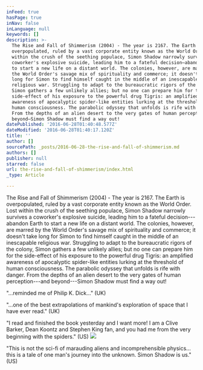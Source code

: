 ```yaml
---
inFeed: true
hasPage: true
inNav: false
inLanguage: null
keywords: []
description: >-
  The Rise and Fall of Shimmerism (2004) - The year is 2167. The Earth is
  overpopulated, ruled by a vast corporate entity known as the World Order. Lost
  within the crush of the seething populace, Simon Shadow narrowly survives a
  coworker's explosive suicide, leading him to a fateful decision—abandon Earth
  to start a new life on a distant world. The colonies, however, are marred by
  the World Order's savage mix of spirituality and commerce; it doesn't take
  long for Simon to find himself caught in the middle of an inescapable
  religious war. Struggling to adapt to the bureaucratic rigors of the colony,
  Simon gathers a few unlikely allies; but no one can prepare him for the
  side-effect of his exposure to the powerful drug Tigris: an amplified
  awareness of apocalyptic spider-like entities lurking at the threshold of
  human consciousness. The parabolic odyssey that unfolds is rife with danger.
  From the depths of an alien desert to the very gates of human perception—and
  beyond—Simon Shadow must find a way out!
datePublished: '2016-06-28T01:40:48.577Z'
dateModified: '2016-06-28T01:40:17.120Z'
title: ''
author: []
sourcePath: _posts/2016-06-28-the-rise-and-fall-of-shimmerism.md
authors: []
publisher: null
starred: false
url: the-rise-and-fall-of-shimmerism/index.html
_type: Article

---
```

The Rise and Fall of Shimmerism (2004) - The year is 2167\. The Earth is overpopulated, ruled by a vast corporate entity known as the World Order. Lost within the crush of the seething populace, Simon Shadow narrowly survives a coworker's explosive suicide, leading him to a fateful decision---abandon Earth to start a new life on a distant world. The colonies, however, are marred by the World Order's savage mix of spirituality and commerce; it doesn't take long for Simon to find himself caught in the middle of an inescapable religious war. Struggling to adapt to the bureaucratic rigors of the colony, Simon gathers a few unlikely allies; but no one can prepare him for the side-effect of his exposure to the powerful drug Tigris: an amplified awareness of apocalyptic spider-like entities lurking at the threshold of human consciousness. The parabolic odyssey that unfolds is rife with danger. From the depths of an alien desert to the very gates of human perception---and beyond---Simon Shadow must find a way out!

"...reminded me of Philip K. Dick..." (UK)

"...one of the best extrapolations of mankind's exploration of space that I have ever read." (UK)

"I read and finished the book yesterday and I want more! I am a Clive Barker, Dean Koontz and Stephen King fan, and you had me from the very beginning with the spiders." (US)
![](https://the-grid-user-content.s3-us-west-2.amazonaws.com/e7a04dd2-73c2-4d5b-8928-71259d872ae0.png)

"This is not the sci-fi of marauding aliens and incomprehensible physics... this is a tale of one man's journey into the unknown. Simon Shadow is us." (US)